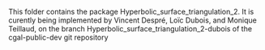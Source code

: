 This folder contains the package Hyperbolic_surface_triangulation_2.
It is curently being implemented by Vincent Despré, Loïc Dubois, and Monique Teillaud, 
on the branch Hyperbolic_surface_triangulation_2-dubois of the cgal-public-dev git repository
